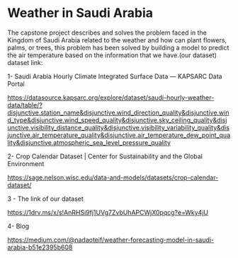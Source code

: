 # Weather in Saudi Arabia

The capstone project describes and solves the problem faced in the Kingdom of Saudi Arabia related to the weather and how can plant flowers, palms, or trees, this problem has been solved by building a model to predict the air temperature based on the information that we have.(our dataset)
dataset link:

1- Saudi Arabia Hourly Climate Integrated Surface Data — KAPSARC Data Portal

https://datasource.kapsarc.org/explore/dataset/saudi-hourly-weather-data/table/?disjunctive.station_name&disjunctive.wind_direction_quality&disjunctive.wind_type&disjunctive.wind_speed_quality&disjunctive.sky_ceiling_quality&disjunctive.visibility_distance_quality&disjunctive.visibility_variability_quality&disjunctive.air_temperature_quality&disjunctive.air_temperature_dew_point_quality&disjunctive.atmospheric_sea_level_pressure_quality

2- Crop Calendar Dataset | Center for Sustainability and the Global Environment

https://sage.nelson.wisc.edu/data-and-models/datasets/crop-calendar-dataset/

3 - The link of our dataset

https://1drv.ms/x/s!AnRHSi9fj1UVg7ZvbUhAPCWjX0pqcg?e=Wky4jU

4- Blog 

https://medium.com/@nadaoteif/weather-forecasting-model-in-saudi-arabia-b51e2395b608


